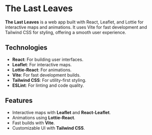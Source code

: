 # The Last Leaves

**The Last Leaves** is a web app built with React, Leaflet, and Lottie for interactive maps and animations. It uses Vite for fast development and Tailwind CSS for styling, offering a smooth user experience.

## Technologies

- **React**: For building user interfaces.
- **Leaflet**: For interactive maps.
- **Lottie-React**: For animations.
- **Vite**: For fast development builds.
- **Tailwind CSS**: For utility-first styling.
- **ESLint**: For linting and code quality.

## Features

- Interactive maps with **Leaflet** and **React-Leaflet**.
- Animations using **Lottie-React**.
- Fast builds with **Vite**.
- Customizable UI with **Tailwind CSS**.
